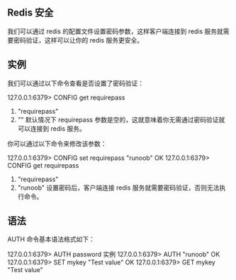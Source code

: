 ## Redis 安全
我们可以通过 redis 的配置文件设置密码参数，这样客户端连接到 redis 服务就需要密码验证，这样可以让你的 redis 服务更安全。

## 实例
我们可以通过以下命令查看是否设置了密码验证：

127.0.0.1:6379> CONFIG get requirepass
1) "requirepass"
2) ""
默认情况下 requirepass 参数是空的，这就意味着你无需通过密码验证就可以连接到 redis 服务。

你可以通过以下命令来修改该参数：

127.0.0.1:6379> CONFIG set requirepass "runoob"
OK
127.0.0.1:6379> CONFIG get requirepass
1) "requirepass"
2) "runoob"
设置密码后，客户端连接 redis 服务就需要密码验证，否则无法执行命令。

## 语法
AUTH 命令基本语法格式如下：

127.0.0.1:6379> AUTH password
实例
127.0.0.1:6379> AUTH "runoob"
OK
127.0.0.1:6379> SET mykey "Test value"
OK
127.0.0.1:6379> GET mykey
"Test value"
